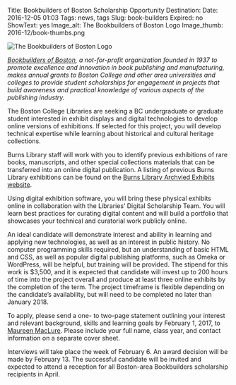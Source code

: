 Title: Bookbuilders of Boston Scholarship Opportunity
Destination:
Date: 2016-12-05 01:03
Tags: news, tags 
Slug: book-builders
Expired: no
ShowText: yes
Image_alt: The Bookbuilders of Boston Logo
Image_thumb: 2016-12/book-thumbs.png

<img src="/theme/img/news/2016-12/book-logo.png" alt="The Bookbuilders of Boston Logo" class="float_left">

<em><a href="https://www.bbboston.org/">Bookbuilders of Boston</a>, a not-for-profit organization founded in 1937 to promote excellence and innovation in book publishing and manufacturing, makes annual grants to Boston College and other area universities and colleges to provide student scholarships for engagement in projects that build awareness and practical knowledge of various aspects of the publishing industry. </em>

The Boston College Libraries are seeking a BC undergraduate or graduate student interested in exhibit displays  and digital technologies to develop online versions of exhibitions. If selected for this project, you will develop technical expertise while learning about historical and cultural heritage collections.

Burns Library staff will work with you to identify previous exhibitions of rare books, manuscripts, and other special collections materials that can be transferred into an online digital publication. A listing of previous Burns Library exhibitions can be found on the <a href="http://www.bc.edu/libraries/about/exhibits-new/BurnsExhibits.html">Burns Library Archvied Exhibits website</a>. 

Using digital exhibition software, you will bring these physical exhibits online in collaboration with the Libraries’ Digital Scholarship Team. You will learn best practices for curating digital content and will build a portfolio that showcases your technical and curatorial work publicly online.

An ideal candidate will demonstrate interest and ability in learning and applying new technologies, as well as an interest in public history. No computer programming skills required, but an understanding of basic HTML and CSS, as well as popular digital publishing platforms, such as Omeka or WordPress, will be helpful, but training will be provided. The stipend for this work is $3,500, and it is expected that candidate will invest up to 200 hours of time into the project overall and produce at least three online exhibits by the completion of the term. The project timeframe is flexible depending on the candidate’s availability, but will need to be completed no later than January 2018.

To apply, please send a one- to two-page statement outlining your interest and relevant background, skills and learning goals by February 1, 2017, to <a href="mailto:maureen.maclure@bc.edu">Maureen MacLure</a>. Please include your full name, class year, and contact information on a separate cover sheet. 

Interviews will take place the week of February 6. An award decision will be made by February 13. The successful candidate will be invited and expected to attend a reception for all Boston-area Bookbuilders scholarship recipients in April.
